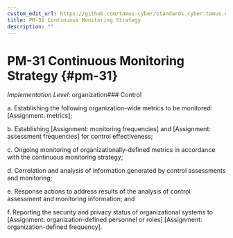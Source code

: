```yaml
---
custom_edit_url: https://github.com/tamus-cyber/standards.cyber.tamus.edu/tree/main/static/content/tamus.edu/TAMUS_profile.xml
title: PM-31 Continuous Monitoring Strategy
description: ""
---
```


# PM-31 Continuous Monitoring Strategy {#pm-31}

_Implementation Level_: organization### Control

a. Establishing the following organization-wide metrics to be monitored: [Assignment: metrics];

b. Establishing [Assignment: monitoring frequencies] and [Assignment: assessment frequencies] for control effectiveness;

c. Ongoing monitoring of organizationally-defined metrics in accordance with the continuous monitoring strategy;

d. Correlation and analysis of information generated by control assessments and monitoring;

e. Response actions to address results of the analysis of control assessment and monitoring information; and

f. Reporting the security and privacy status of organizational systems to [Assignment: organization-defined personnel or roles]
                  [Assignment: organization-defined frequency].


